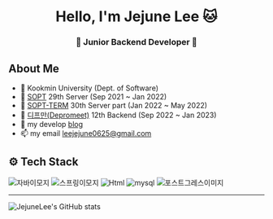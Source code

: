 <h1 align="center"> Hello, I'm Jejune Lee 🐱</h1>
<h3 align="center">🚀 Junior Backend Developer 🚀</h3>

## About Me
- 🏫 Kookmin University (Dept. of Software)
- 👀 [SOPT](http://sopt.org/wp/) 29th Server (Sep 2021 ~ Jan 2022)
- 💾 [SOPT-TERM](http://sopt.org/wp/) 30th Server part (Jan 2022 ~ May 2022)
- 💙 [디프만(Depromeet)](https://www.depromeet.com/) 12th Backend (Sep 2022 ~ Jan 2023)
- 🔗 my develop [blog](https://velog.io/@dlwpwns)
- 📫 my email leejejune0625@gmail.com


## ⚙ Tech Stack
![자바이모지](https://user-images.githubusercontent.com/81547780/151382642-730da5c5-5f6b-42da-b900-23a85253863a.svg)
![스프링이모지](https://user-images.githubusercontent.com/81547780/151382709-a5bfb83a-c82b-429f-8d22-e6d2e57bf29c.svg)
<img alt="Html" src ="https://img.shields.io/badge/Spring Boot-6DB33F.svg?style=flat-square&logo=Spring Boot&logoColor=white"/>
![mysql](https://user-images.githubusercontent.com/81547780/151383044-94bcd7b8-3a58-42b2-b5f5-716089036769.svg)
![포스트그레스이미지](https://user-images.githubusercontent.com/81547780/151510663-2f551209-b215-4a4a-be79-a9e1ec4ce3eb.svg)


- - -
![JejuneLee's GitHub stats](https://github-readme-stats.vercel.app/api?username=LeeJejune)
